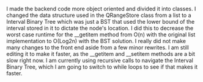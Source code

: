 I made the backend code more object oriented and divided it into classes.
I changed the data structure used in the QRangeStore class from a list to a Interval Binary Tree which was just a BST that used the lower bound of the interval stored in it to dictate the node's location.
I did this to decrease the worst case runtime for the __getitem method from O(n) with the original list implementation to O(Log2n) with the BST solution.
I really did not make many changes to the front end aside from a few minor rewrites. 
I am still editing it to make it faster, as the __getitem and __setitem methods are a bit slow right now.
I am currently using recursive calls to navigate the Interval Binary Tree, which I am going to switch to while loops to see if that makes it faster.
